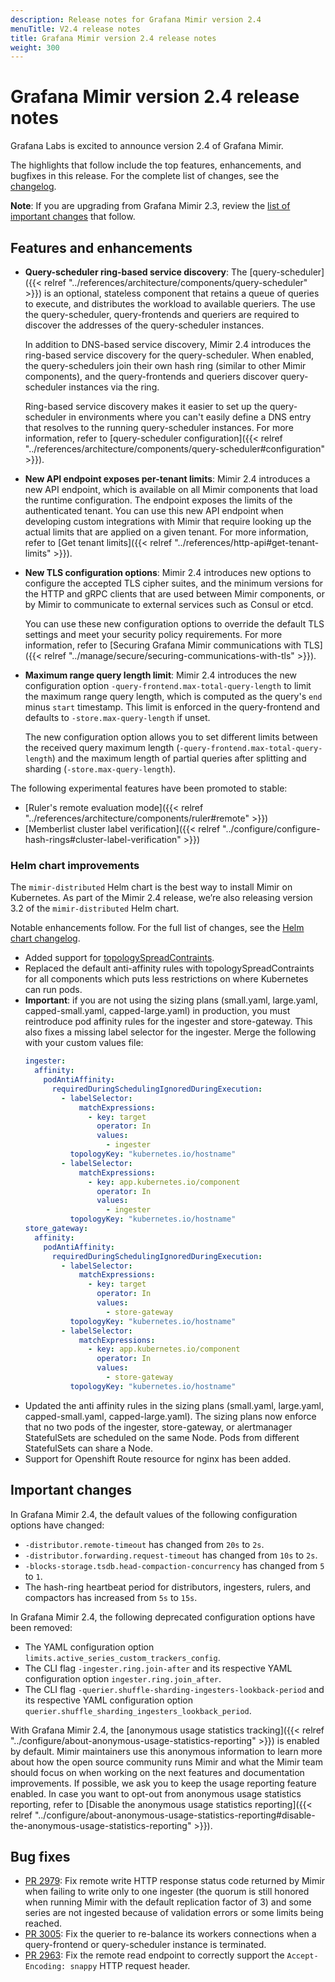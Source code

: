 ```yaml
---
description: Release notes for Grafana Mimir version 2.4
menuTitle: V2.4 release notes
title: Grafana Mimir version 2.4 release notes
weight: 300
---
```


# Grafana Mimir version 2.4 release notes

Grafana Labs is excited to announce version 2.4 of Grafana Mimir.

The highlights that follow include the top features, enhancements, and bugfixes in this release. For the complete list of changes, see the [changelog](https://github.com/grafana/mimir/blob/main/CHANGELOG.md).

**Note**: If you are upgrading from Grafana Mimir 2.3, review the [list of important changes](#important-changes) that follow.

## Features and enhancements

- **Query-scheduler ring-based service discovery**:
  The [query-scheduler]({{< relref "../references/architecture/components/query-scheduler" >}}) is an optional, stateless component that retains a queue of queries to execute, and distributes the workload to available queriers. The use the query-scheduler, query-frontends and queriers are required to discover the addresses of the query-scheduler instances.

  In addition to DNS-based service discovery, Mimir 2.4 introduces the ring-based service discovery for the query-scheduler. When enabled, the query-schedulers join their own hash ring (similar to other Mimir components), and the query-frontends and queriers discover query-scheduler instances via the ring.

  Ring-based service discovery makes it easier to set up the query-scheduler in environments where you can't easily define a DNS entry that resolves to the running query-scheduler instances. For more information, refer to [query-scheduler configuration]({{< relref "../references/architecture/components/query-scheduler#configuration" >}}).

- **New API endpoint exposes per-tenant limits**:
  Mimir 2.4 introduces a new API endpoint, which is available on all Mimir components that load the runtime configuration. The endpoint exposes the limits of the authenticated tenant. You can use this new API endpoint when developing custom integrations with Mimir that require looking up the actual limits that are applied on a given tenant. For more information, refer to [Get tenant limits]({{< relref "../references/http-api#get-tenant-limits" >}}).

- **New TLS configuration options**:
  Mimir 2.4 introduces new options to configure the accepted TLS cipher suites, and the minimum versions for the HTTP and gRPC clients that are used between Mimir components, or by Mimir to communicate to external services such as Consul or etcd.

  You can use these new configuration options to override the default TLS settings and meet your security policy requirements. For more information, refer to [Securing Grafana Mimir communications with TLS]({{< relref "../manage/secure/securing-communications-with-tls" >}}).

- **Maximum range query length limit**:
  Mimir 2.4 introduces the new configuration option `-query-frontend.max-total-query-length` to limit the maximum range query length, which is computed as the query's `end` minus `start` timestamp. This limit is enforced in the query-frontend and defaults to `-store.max-query-length` if unset.

  The new configuration option allows you to set different limits between the received query maximum length (`-query-frontend.max-total-query-length`) and the maximum length of partial queries after splitting and sharding (`-store.max-query-length`).

The following experimental features have been promoted to stable:

- [Ruler's remote evaluation mode]({{< relref "../references/architecture/components/ruler#remote" >}})
- [Memberlist cluster label verification]({{< relref "../configure/configure-hash-rings#cluster-label-verification" >}})

### Helm chart improvements

The `mimir-distributed` Helm chart is the best way to install Mimir on Kubernetes. As part of the Mimir 2.4 release, we’re also releasing version 3.2 of the `mimir-distributed` Helm chart.

Notable enhancements follow. For the full list of changes, see the [Helm chart changelog](https://github.com/grafana/mimir/tree/main/operations/helm/charts/mimir-distributed/CHANGELOG.md).

- Added support for [topologySpreadContraints](https://kubernetes.io/docs/concepts/scheduling-eviction/topology-spread-constraints/).
- Replaced the default anti-affinity rules with topologySpreadContraints for all components which puts less restrictions on where Kubernetes can run pods.
- **Important**: if you are not using the sizing plans (small.yaml, large.yaml, capped-small.yaml, capped-large.yaml) in production, you must reintroduce pod affinity rules for the ingester and store-gateway. This also fixes a missing label selector for the ingester.
  Merge the following with your custom values file:
  ```yaml
  ingester:
    affinity:
      podAntiAffinity:
        requiredDuringSchedulingIgnoredDuringExecution:
          - labelSelector:
              matchExpressions:
                - key: target
                  operator: In
                  values:
                    - ingester
            topologyKey: "kubernetes.io/hostname"
          - labelSelector:
              matchExpressions:
                - key: app.kubernetes.io/component
                  operator: In
                  values:
                    - ingester
            topologyKey: "kubernetes.io/hostname"
  store_gateway:
    affinity:
      podAntiAffinity:
        requiredDuringSchedulingIgnoredDuringExecution:
          - labelSelector:
              matchExpressions:
                - key: target
                  operator: In
                  values:
                    - store-gateway
            topologyKey: "kubernetes.io/hostname"
          - labelSelector:
              matchExpressions:
                - key: app.kubernetes.io/component
                  operator: In
                  values:
                    - store-gateway
            topologyKey: "kubernetes.io/hostname"
  ```
- Updated the anti affinity rules in the sizing plans (small.yaml, large.yaml, capped-small.yaml, capped-large.yaml). The sizing plans now enforce that no two pods of the ingester, store-gateway, or alertmanager StatefulSets are scheduled on the same Node. Pods from different StatefulSets can share a Node.
- Support for Openshift Route resource for nginx has been added.

## Important changes

In Grafana Mimir 2.4, the default values of the following configuration options have changed:

- `-distributor.remote-timeout` has changed from `20s` to `2s`.
- `-distributor.forwarding.request-timeout` has changed from `10s` to `2s`.
- `-blocks-storage.tsdb.head-compaction-concurrency` has changed from `5` to `1`.
- The hash-ring heartbeat period for distributors, ingesters, rulers, and compactors has increased from `5s` to `15s`.

In Grafana Mimir 2.4, the following deprecated configuration options have been removed:

- The YAML configuration option `limits.active_series_custom_trackers_config`.
- The CLI flag `-ingester.ring.join-after` and its respective YAML configuration option `ingester.ring.join_after`.
- The CLI flag `-querier.shuffle-sharding-ingesters-lookback-period` and its respective YAML configuration option `querier.shuffle_sharding_ingesters_lookback_period`.

With Grafana Mimir 2.4, the [anonymous usage statistics tracking]({{< relref "../configure/about-anonymous-usage-statistics-reporting" >}}) is enabled by default.
Mimir maintainers use this anonymous information to learn more about how the open source community runs Mimir and what the Mimir team should focus on when working on the next features and documentation improvements.
If possible, we ask you to keep the usage reporting feature enabled.
In case you want to opt-out from anonymous usage statistics reporting, refer to [Disable the anonymous usage statistics reporting]({{< relref "../configure/about-anonymous-usage-statistics-reporting#disable-the-anonymous-usage-statistics-reporting" >}}).

## Bug fixes

- [PR 2979](https://github.com/grafana/mimir/pull/2979): Fix remote write HTTP response status code returned by Mimir when failing to write only to one ingester (the quorum is still honored when running Mimir with the default replication factor of 3) and some series are not ingested because of validation errors or some limits being reached.
- [PR 3005](https://github.com/grafana/mimir/pull/3005): Fix the querier to re-balance its workers connections when a query-frontend or query-scheduler instance is terminated.
- [PR 2963](https://github.com/grafana/mimir/pull/2963): Fix the remote read endpoint to correctly support the `Accept-Encoding: snappy` HTTP request header.
